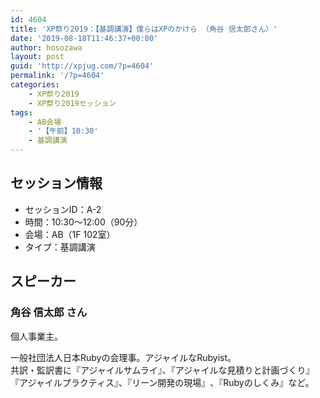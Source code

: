 ```yaml
---
id: 4604
title: 'XP祭り2019：【基調講演】僕らはXPのかけら （角谷 信太郎さん）'
date: '2019-08-18T11:46:37+00:00'
author: hosozawa
layout: post
guid: 'http://xpjug.com/?p=4604'
permalink: '/?p=4604'
categories:
    - XP祭り2019
    - XP祭り2019セッション
tags:
    - AB会場
    - '【午前】10:30'
    - 基調講演
---
```


## セッション情報

- セッションID：A-2
- 時間：10:30～12:00（90分）
- 会場：AB（1F 102室）
- タイプ：基調講演

## スピーカー

### 角谷 信太郎 さん

<div class="profile">個人事業主。

一般社団法人日本Rubyの会理事。アジャイルなRubyist<wbr></wbr>。  
共訳・監訳書に『アジャイルサムライ』、『アジャイルな見積りと<wbr></wbr>計画づくり』『アジャイルプラクティス』、『リーン開発の現場』<wbr></wbr>、『Rubyのしくみ』など。

</div>